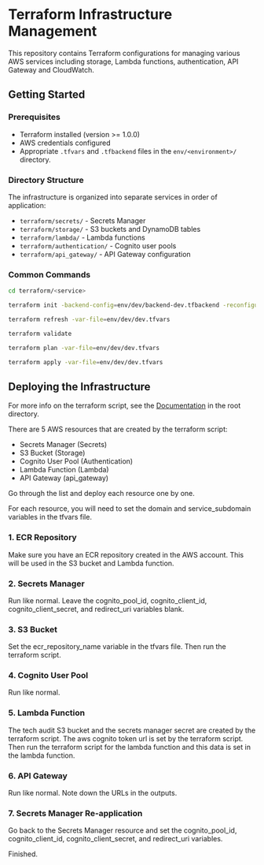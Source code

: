 # Terraform Infrastructure Management

This repository contains Terraform configurations for managing various AWS services including storage, Lambda functions, authentication, API Gateway and CloudWatch.

## Getting Started

### Prerequisites
- Terraform installed (version >= 1.0.0)
- AWS credentials configured
- Appropriate `.tfvars` and `.tfbackend` files in the `env/<environment>/` directory.

### Directory Structure
The infrastructure is organized into separate services in order of application:
- `terraform/secrets/` - Secrets Manager
- `terraform/storage/` - S3 buckets and DynamoDB tables
- `terraform/lambda/` - Lambda functions
- `terraform/authentication/` - Cognito user pools
- `terraform/api_gateway/` - API Gateway configuration

### Common Commands

```bash
cd terraform/<service> 

terraform init -backend-config=env/dev/backend-dev.tfbackend -reconfigure

terraform refresh -var-file=env/dev/dev.tfvars

terraform validate

terraform plan -var-file=env/dev/dev.tfvars

terraform apply -var-file=env/dev/dev.tfvars
```

## Deploying the Infrastructure

For more info on the terraform script, see the [Documentation](https://ons-innovation.github.io/keh-tech-audit-tool-api/infrastructure/#aws-resources) in the root directory.

There are 5 AWS resources that are created by the terraform script:

- Secrets Manager (Secrets)
- S3 Bucket (Storage)
- Cognito User Pool (Authentication)
- Lambda Function (Lambda)
- API Gateway (api_gateway)

Go through the list and deploy each resource one by one.

For each resource, you will need to set the domain and service_subdomain variables in the tfvars file.

### 1. ECR Repository
Make sure you have an ECR repository created in the AWS account. This will be used in the S3 bucket and Lambda function.

### 2. Secrets Manager
Run like normal. Leave the cognito_pool_id, cognito_client_id, cognito_client_secret, and redirect_uri variables blank.

### 3. S3 Bucket
Set the ecr_repository_name variable in the tfvars file. Then run the terraform script.

### 4. Cognito User Pool
Run like normal.

### 5. Lambda Function
The tech audit S3 bucket and the secrets manager secret are created by the terraform script. The aws cognito token url is set by the terraform script. Then run the terraform script for the lambda function and this data is set in the lambda function.

### 6. API Gateway
Run like normal. Note down the URLs in the outputs.

### 7. Secrets Manager Re-application
Go back to the Secrets Manager resource and set the cognito_pool_id, cognito_client_id, cognito_client_secret, and redirect_uri variables.

Finished.
